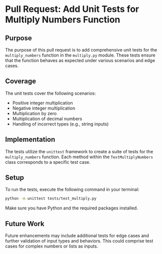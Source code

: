 # Pull Request: Add Unit Tests for Multiply Numbers Function

## Purpose
The purpose of this pull request is to add comprehensive unit tests for the `multiply_numbers` function in the `multiply.py` module. These tests ensure that the function behaves as expected under various scenarios and edge cases.

## Coverage
The unit tests cover the following scenarios: 
- Positive integer multiplication
- Negative integer multiplication
- Multiplication by zero
- Multiplication of decimal numbers
- Handling of incorrect types (e.g., string inputs)

## Implementation
The tests utilize the `unittest` framework to create a suite of tests for the `multiply_numbers` function. Each method within the `TestMultiplyNumbers` class corresponds to a specific test case.

## Setup
To run the tests, execute the following command in your terminal:
```bash
python -m unittest tests/test_multiply.py
```
Make sure you have Python and the required packages installed.

## Future Work
Future enhancements may include additional tests for edge cases and further validation of input types and behaviors. This could comprise test cases for complex numbers or lists as inputs.